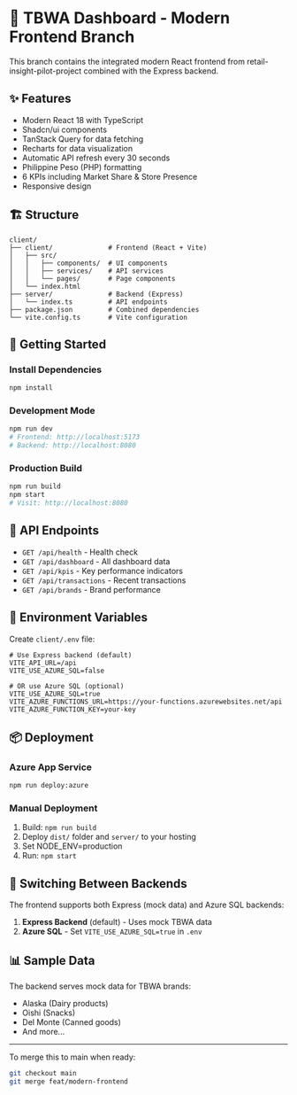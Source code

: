 # 🚀 TBWA Dashboard - Modern Frontend Branch

This branch contains the integrated modern React frontend from retail-insight-pilot-project combined with the Express backend.

## ✨ Features

- Modern React 18 with TypeScript
- Shadcn/ui components
- TanStack Query for data fetching
- Recharts for data visualization
- Automatic API refresh every 30 seconds
- Philippine Peso (PHP) formatting
- 6 KPIs including Market Share & Store Presence
- Responsive design

## 🏗️ Structure

```
client/
├── client/              # Frontend (React + Vite)
│   ├── src/
│   │   ├── components/  # UI components
│   │   ├── services/    # API services
│   │   └── pages/       # Page components
│   └── index.html
├── server/              # Backend (Express)
│   └── index.ts         # API endpoints
├── package.json         # Combined dependencies
└── vite.config.ts       # Vite configuration
```

## 🚀 Getting Started

### Install Dependencies
```bash
npm install
```

### Development Mode
```bash
npm run dev
# Frontend: http://localhost:5173
# Backend: http://localhost:8080
```

### Production Build
```bash
npm run build
npm start
# Visit: http://localhost:8080
```

## 🔌 API Endpoints

- `GET /api/health` - Health check
- `GET /api/dashboard` - All dashboard data
- `GET /api/kpis` - Key performance indicators
- `GET /api/transactions` - Recent transactions
- `GET /api/brands` - Brand performance

## 🎯 Environment Variables

Create `client/.env` file:
```env
# Use Express backend (default)
VITE_API_URL=/api
VITE_USE_AZURE_SQL=false

# OR use Azure SQL (optional)
VITE_USE_AZURE_SQL=true
VITE_AZURE_FUNCTIONS_URL=https://your-functions.azurewebsites.net/api
VITE_AZURE_FUNCTION_KEY=your-key
```

## 📦 Deployment

### Azure App Service
```bash
npm run deploy:azure
```

### Manual Deployment
1. Build: `npm run build`
2. Deploy `dist/` folder and `server/` to your hosting
3. Set NODE_ENV=production
4. Run: `npm start`

## 🔄 Switching Between Backends

The frontend supports both Express (mock data) and Azure SQL backends:

1. **Express Backend** (default) - Uses mock TBWA data
2. **Azure SQL** - Set `VITE_USE_AZURE_SQL=true` in `.env`

## 📊 Sample Data

The backend serves mock data for TBWA brands:
- Alaska (Dairy products)
- Oishi (Snacks)
- Del Monte (Canned goods)
- And more...

---

To merge this to main when ready:
```bash
git checkout main
git merge feat/modern-frontend
```